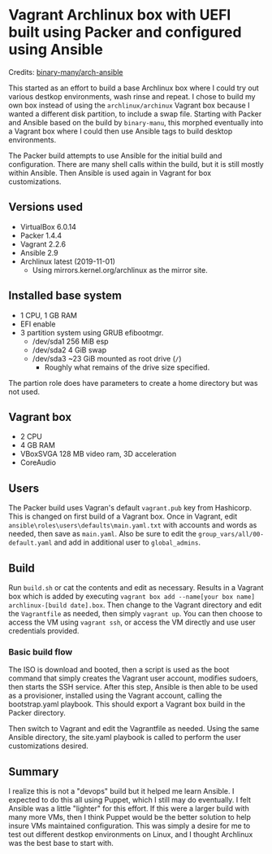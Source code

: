 # Vagrant Archlinux box with UEFI built using Packer and configured using Ansible

Credits: [binary-many/arch-ansible](https://github.com/binary-manu/arch-ansible)

This started as an effort to build a base Archlinux box where I could try out various destkop environments, wash rinse and repeat. I chose to build my own box instead of using the `archlinux/archinux` Vagrant box because I wanted a different disk partition, to include a swap file. Starting with Packer and Ansible based on the build by `binary-manu`, this morphed eventually into a Vagrant box where I could then use Ansible tags to build desktop environments. 

The Packer build attempts to use Ansible for the initial build and configuration. There are many shell calls within the build, but it is still mostly within Ansible. Then Ansible is used again in Vagrant for box customizations. 

## Versions used

- VirtualBox 6.0.14
- Packer 1.4.4
- Vagrant 2.2.6
- Ansible 2.9
- Archlinux latest (2019-11-01)
    - Using mirrors.kernel.org/archlinux as the mirror site.

## Installed base system

- 1 CPU, 1 GB RAM
- EFI enable
- 3 partition system using GRUB efibootmgr. 
    - /dev/sda1 256 MiB esp 
    - /dev/sda2 4 GiB swap
    - /dev/sda3 ~23 GiB mounted as root drive (`/`)
        - Roughly what remains of the drive size specified.

The partion role does have parameters to create a home directory but was not used.

## Vagrant box

- 2 CPU
- 4 GB RAM
- VBoxSVGA 128 MB video ram, 3D acceleration
- CoreAudio

## Users

The Packer build uses Vagran's default `vagrant.pub` key from Hashicorp. This is changed on first build of a Vagrant box. Once in Vagrant, edit `ansible\roles\users\defaults\main.yaml.txt` with accounts and words as needed, then save as `main.yaml`. Also be sure to edit the `group_vars/all/00-default.yaml` and add in additional user to `global_admins`.

## Build

Run `build.sh` or cat the contents and edit as necessary. Results in a Vagrant box which is added by executing `vagrant box add --name[your box name] archlinux-[build date].box`. Then change to the Vagrant directory and edit the `Vagrantfile` as needed, then simply `vagrant up`. You can then choose to access the VM using `vagrant ssh`, or access the VM directly and use user credentials provided.

### Basic build flow

The ISO is download and booted, then a script is used as the boot command that simply creates the Vagrant user account, modifies sudoers, then starts the SSH service. After this step, Ansible is then able to be used as a provisioner, installed using the Vagrant account, calling the bootstrap.yaml playbook. This should export a Vagrant box build in the Packer directory.

Then switch to Vagrant and edit the Vagrantfile as needed. Using the same Ansible directory, the site.yaml playbook is called to perform the user customizations desired. 

## Summary

I realize this is not a "devops" build but it helped me learn Ansible. I expected to do this all using Puppet, which I still may do eventually. I felt Ansible was a little "lighter" for this effort. If this were a larger build with many more VMs, then I think Puppet would be the better solution to help insure VMs maintained configuration. This was simply a desire for me to test out different destkop environments on Linux, and I thought Archlinux was the best base to start with.